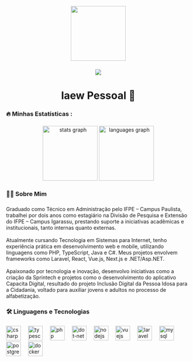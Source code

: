 <div align="center">
  <img height="150" src="https://media.giphy.com/media/M9gbBd9nbDrOTu1Mqx/giphy.gif"  />
</div>

###

<div align="center">
  <img src="https://visitor-badge.laobi.icu/badge?page_id=Thomaz980.Thomaz980&"  />
</div>

###

<h1 align="center">Iaew Pessoal 👋</h1>

###

<h3 align="left">🔥 Minhas Estatísticas :</h3>

###

<div align="center">
  <img src="https://github-readme-stats.vercel.app/api?username=Thomaz980&hide_title=false&hide_rank=false&show_icons=true&include_all_commits=true&count_private=true&disable_animations=false&theme=dracula&locale=en&hide_border=false&order=1" height="150" alt="stats graph"  />
  <img src="https://github-readme-stats.vercel.app/api/top-langs?username=Thomaz980&locale=en&hide_title=false&layout=compact&card_width=320&langs_count=5&theme=dracula&hide_border=false&order=2" height="150" alt="languages graph"  />
</div>

###

<h3 align="left">👩‍💻  Sobre Mim</h3>

###

<p align="left">Graduado como Técnico em Administração pelo IFPE – Campus Paulista, trabalhei por dois anos como estagiário na Divisão de Pesquisa e Extensão do IFPE – Campus Igarassu, prestando suporte a iniciativas acadêmicas e institucionais, tanto internas quanto externas.<br><br>Atualmente cursando Tecnologia em Sistemas para Internet, tenho experiência prática em desenvolvimento web e mobile, utilizando linguagens como PHP, TypeScript, Java e C#. Meus projetos envolvem frameworks como Laravel, React, Vue.js, Next.js e .NET/Asp.NET.<br><br>Apaixonado por tecnologia e inovação, desenvolvo iniciativas como a criação da Sprintech e projetos como o desenvolvimento do aplicativo Capacita Digital, resultado do projeto Inclusão Digital da Pessoa Idosa para a Cidadania, voltado para auxiliar jovens e adultos no processo de alfabetização.</p>

###

<h3 align="left">🛠 Linguagens e Tecnologias</h3>

###

<div align="left">
  <img src="https://cdn.jsdelivr.net/gh/devicons/devicon/icons/csharp/csharp-original.svg" height="40" alt="csharp logo"  />
  <img width="12" />
  <img src="https://cdn.jsdelivr.net/gh/devicons/devicon/icons/typescript/typescript-original.svg" height="40" alt="typescript logo"  />
  <img width="12" />
  <img src="https://cdn.jsdelivr.net/gh/devicons/devicon/icons/php/php-original.svg" height="40" alt="php logo"  />
  <img width="12" />
  <img src="https://cdn.jsdelivr.net/gh/devicons/devicon/icons/dot-net/dot-net-original.svg" height="40" alt="dot-net logo"  />
  <img width="12" />
  <img src="https://cdn.jsdelivr.net/gh/devicons/devicon/icons/nodejs/nodejs-original.svg" height="40" alt="nodejs logo"  />
  <img width="12" />
  <img src="https://cdn.jsdelivr.net/gh/devicons/devicon/icons/vuejs/vuejs-original.svg" height="40" alt="vuejs logo"  />
  <img width="12" />
  <img src="https://cdn.jsdelivr.net/gh/devicons/devicon/icons/laravel/laravel-original.svg" height="40" alt="laravel logo"  />
  <img width="12" />
  <img src="https://cdn.jsdelivr.net/gh/devicons/devicon/icons/mysql/mysql-original.svg" height="40" alt="mysql logo"  />
  <img width="12" />
  <img src="https://cdn.jsdelivr.net/gh/devicons/devicon/icons/postgresql/postgresql-original.svg" height="40" alt="postgresql logo"  />
  <img width="12" />
  <img src="https://cdn.jsdelivr.net/gh/devicons/devicon/icons/docker/docker-plain-wordmark.svg" height="40" alt="docker logo"  />
</div>

###
